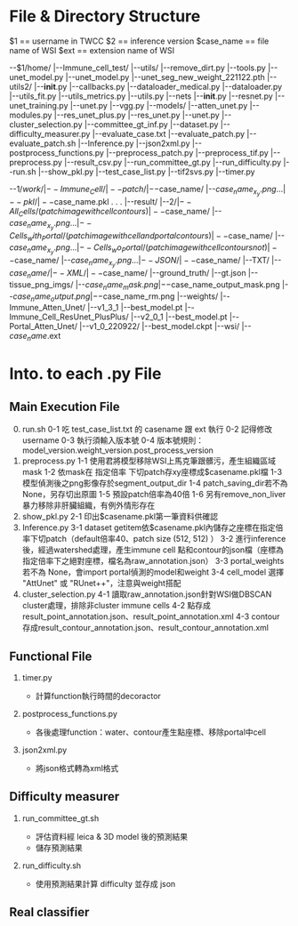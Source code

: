 # File & Directory Structure

$1 == username in TWCC
$2 == inference version
$case_name == file name of WSI
$ext == extension name of WSI

--$1/home/
    |--Immune_cell_test/
        |--utils/
            |--remove_dirt.py
            |--tools.py
            |--unet_model.py
            |--unet_model.py
            |--unet_seg_new_weight_221122.pth
        |--utils2/
            |--__init__.py
            |--callbacks.py
            |--dataloader_medical.py
            |--dataloader.py
            |--utils_fit.py
            |--utils_metrics.py
            |--utils.py
        |--nets
            |--__init__.py
            |--resnet.py
            |--unet_training.py
            |--unet.py
            |--vgg.py
        |--models/
            |--atten_unet.py
            |--modules.py
            |--res_unet_plus.py
            |--res_unet.py
            |--unet.py
        |--cluster_selection.py
        |--committee_gt_inf.py
        |--dataset.py
        |--difficulty_measurer.py
        |--evaluate_case.txt
        |--evaluate_patch.py
        |--evaluate_patch.sh
        |--Inference.py
        |--json2xml.py
        |--postprocess_functions.py
        |--preprocess_patch.py
        |--preprocess_tif.py
        |--preprocess.py
        |--result_csv.py
        |--run_committee_gt.py
        |--run_difficulty.py
        |--run.sh
        |--show_pkl.py
        |--test_case_list.py
        |--tif2svs.py
        |--timer.py

--$1/work/
    |--Immune_Cell/
        |--patch/
            |--$case_name/
                |--$case_name_x_y.png
                .
                .
                .
        |--pkl/
            |--$case_name.pkl
            .
            .
            .
        |--result/
            |--$2/
                |--All_Cells/ (patch image with cell contours )
                    |--$case_name/
                        |--$case_name_x_y.png
                        .
                        .
                        .
                |--Cells_with_Portal/ (patch image with cell and portal contours)
                    |--$case_name/
                        |--$case_name_x_y.png
                        .
                        .
                        .
                |--Cells_wo_Portal/ (patch image with cell contours not )
                    |--$case_name/
                        |--$case_name_x_y.png
                        .
                        .
                        .
                |--JSON/
                    |--$case_name/
                |--TXT/
                    |--$case_name/
                |--XML/
                    |--$case_name/
            |--ground_truth/
                |--gt.json
    |--tissue_png_imgs/
            |--$case_name_mask.png
            |--$case_name_output_mask.png
            |--$case_name_output.png
            |--$case_name_rm.png
        |--weights/
            |--Immune_Atten_Unet/
                |--v1_3_1
                    |--best_model.pt
            |--Immune_Cell_ResUnet_PlusPlus/
                |--v2_0_1
                    |--best_model.pt
            |--Portal_Atten_Unet/
                |--v1_0_220922/
                    |--best_model.ckpt
        |--wsi/
            |--$case_name.$ext

# Into. to each .py File

## Main Execution File

0. run.sh
   0-1 吃 test_case_list.txt 的 casename 跟 ext 執行
   0-2 記得修改 username
   0-3 執行須輸入版本號
   0-4 版本號規則：model_version.weight_version.post_process_version
1. preprocess.py
   1-1 使用君將模型移除WSI上馬克筆跟髒污，產生組織區域mask
   1-2 依mask在 指定倍率 下切patch存xy座標成$casename.pkl檔
   1-3 模型偵測後之png影像存於segment_output_dir
   1-4 patch_saving_dir若不為None，另存切出原圖
   1-5 預設patch倍率為40倍
   1-6 另有remove_non_liver暴力移除非肝臟組織，有例外情形存在
2. show_pkl.py
   2-1 印出$casename.pkl第一筆資料供確認
3. Inference.py
   3-1 dataset getitem依$casename.pkl內儲存之座標在指定倍率下切patch（default倍率40、patch size (512, 512) ）
   3-2 進行inference後，經過watershed處理，產生immune cell 點和contour的json檔（座標為指定倍率下之絕對座標，檔名為raw_annotation.json）
   3-3 portal_weights 若不為 None，會import portal偵測的model和weight
   3-4 cell_model 選擇 "AttUnet" 或 "RUnet++"，注意與weight搭配
4. cluster_selection.py
   4-1 讀取raw_annotation.json針對WSI做DBSCAN cluster處理，排除非cluster immune cells
   4-2 點存成result_point_annotation.json、result_point_annotation.xml
   4-3 contour 存成result_contour_annotation.json、result_contour_annotation.xml

## Functional File

1. timer.py

   - 計算function執行時間的decoractor
2. postprocess_functions.py

   - 各後處理function：water、contour產生點座標、移除portal中cell
3. json2xml.py

   - 將json格式轉為xml格式

## Difficulty measurer

1. run_committee_gt.sh

   - 評估資料經 leica & 3D model 後的預測結果
   - 儲存預測結果
2. run_difficulty.sh

   - 使用預測結果計算 difficulty 並存成 json

## Real classifier
